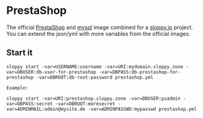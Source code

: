 # PrestaShop

The official [PrestaShop](https://hub.docker.com/r/prestashop/prestashop/) and [mysql](https://hub.docker.com/_/mysql/) image combined for a [sloppy.io](https://sloppy.io) project. You can extend the json/yml with more variables from the official images.

## Start it

```
sloppy start -var=USERNAME:username -var=URI:mydomain.sloppy.zone -var=DBUSER:db-user-for-prestashop -var=DBPASS:db-prestashop-for-prestashop -var=DBROOT:db-root-password prestashop.yml

Example:

sloppy start -var=URI:prestashop.sloppy.zone -var=DBUSER:psadmin -var=DBPASS:secret -var=DBROOT:moresecret -var=ADMINMAIL:admin@mysite.de -var=ADMINPASSWD:mypasswd prestashop.yml 
```
